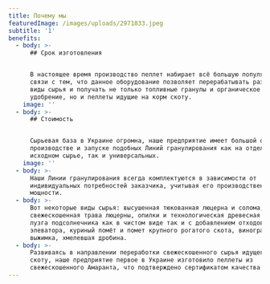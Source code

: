 ```yaml
---
title: Почему мы
featuredImage: /images/uploads/2971833.jpeg
subtitle: '1'
benefits:
  - body: >-
      ## Срок изготовления


      В настоящее время производство пеллет набирает всё большую популярность, в
      связи с тем, что данное оборудование позволяет перерабатывать различные
      виды сырья и получать не только топливные гранулы и органическое
      удобрение, но и пеллеты идущие на корм скоту.
    image: ''
  - body: >-
      ## Стоимость


      Сырьевая база в Украине огромна, наше предприятие имеет большой опыт в
      производстве и запуске подобных Линий гранулирования как на отдельном
      исходном сырье, так и универсальных.
    image: ''
  - body: >-
      Наши Линии гранулирования всегда комплектуются в зависимости от
      индивидуальных потребностей заказчика, учитывая его производственные
      мощности.
  - body: >-
      Вот некоторые виды сырья: высушенная тюкованная люцерна и солома,
      свежескошенная трава люцерны, опилки и технологическая древесная щепа,
      лузга подсолнечника как в чистом виде так и с добавлением отходов
      элеватора, куриный помёт и помет крупного рогатого скота, виноградная
      выжимка, хмелевшая дробина.
  - body: >-
      Развиваясь в направлении переработки свежескошенного сырья идущего на корм
      скоту, наше предприятие первое в Украине изготовило пеллеты из
      свежескошенного Амаранта, что подтверждено сертификатом качества.
---
```


